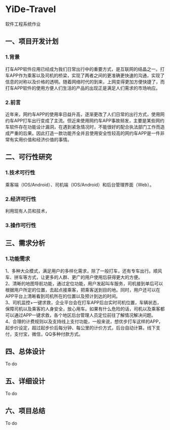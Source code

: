 # YiDe-Travel
软件工程系统作业
## 一、项目开发计划
### 1.背景
  打车APP软件应用已经成为我们日常出行中的重要方式，是互联网的结晶之一。打车APP作为乘客以及司机的桥梁，实现了两者之间的更准确更快速的沟通，实现了信息的对称以及价格的透明。随着网络时代的到来，上网变得更加方便快捷了，而打车APP软件的使用方便人们生活的产品的出现正是满足人们需求的市场响应。
### 2.前言
近年来，网约车APP的使用率日益升高，逐渐更改了人们日常的出行方式，使用网约车APP打车出行变成了主流。但近来使用网约车APP事故频发，主要是某些网约车软件存在功能设计漏洞，在遇到紧急情况时，不能很好的配合执法部门工作而造成严重的后果。因此打造一款功能齐全并且使用安全性较高的网约车APP是一件非常有实用价值和经济价值的事情。
## 二、可行性研究
### 1.技术可行性
乘客端（IOS/Android）、司机端（IOS/Android）和后台管理界面（Web）。
### 2.经济可行性
利用现有人员和技术，
### 3.操作可行性
## 三、需求分析
### 1.功能需求
 1、多种大众模式，满足用户的多样化需求，除了一般打车，还有专车出行。顺风车、拼车等方式，让更多的人群、更广的用户使用后获得更大的方便。<br>
 2、清晰的地图导航功能，通过定位功能，用户发起叫车服务，司机接到单后可以根据用户所定的位置，去起点接乘客，把乘客送到目的地。同时，用户还可以在APP平台上清晰看到司机所在的位置以及预计到达的时间。<br>
 3、司机监控+一键求救，企业平台会在打车APP后台实时司机位置，车辆状态，保障司机以及乘客的人身安全，放心用车。如果有什么危险的话，司机以及乘客都可以通过APP一键求救，各个地区后台管理人员定位前往了解情况解决问题。<br>
 4、合理的计费规则以及支持线上支付功能，一般来说，想优步打车这样的APP，起步价设定，超过起步价后每分钟、每公里的计价方式，后台自动计算。线下支付，支付宝，微信，QQ多种付款方式。<br>
## 四、总体设计
To do
## 五、详细设计
To do
## 六、项目总结
To do
